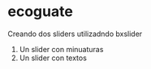# ecoguate
Creando dos sliders utilizadndo bxslider
1. Un slider con minuaturas
2. Un slider con textos
